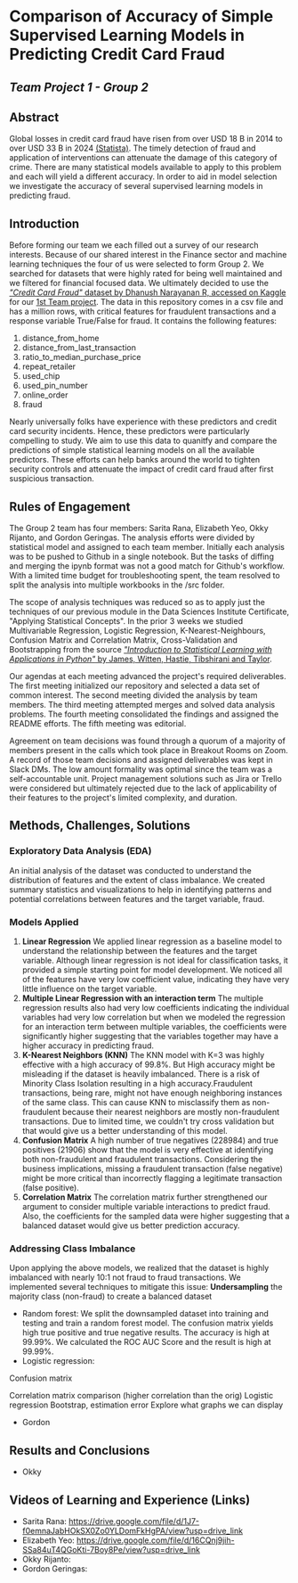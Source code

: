 # Comparison of Accuracy of Simple Supervised Learning Models in Predicting Credit Card Fraud
## *Team Project 1 - Group 2*

## Abstract
Global losses in credit card fraud have risen from over USD 18 B in 2014 to over USD 33 B in 2024 [(Statista)](https://www.statista.com/statistics/1394119/global-card-fraud-losses/). The timely detection of fraud and application of interventions can attenuate the damage of this category of crime. There are many statistical models available to apply to this problem and each will yield a different accuracy. In order to aid in model selection we investigate the accuracy of several supervised learning models in predicting fraud. 

## Introduction
Before forming our team we each filled out a survey of our research interests. Because of our shared interest in the Finance sector and machine learning techniques the four of us were selected to form Group 2. We searched for datasets that were highly rated for being well maintained and we filtered for financial focused data. We ultimately decided to use the [*"Credit Card Fraud"* dataset by Dhanush Narayanan R, accessed on Kaggle](https://www.kaggle.com/datasets/dhanushnarayananr/credit-card-fraud) for our [1st Team project](https://github.com/gordonmod8/team_project/blob/team-project-1/team_project_2.md). The data in this repository comes in a csv file and has a million rows, with critical features for fraudulent transactions and a response variable True/False for fraud. It contains the following features:


1. distance_from_home
2. distance_from_last_transaction
3. ratio_to_median_purchase_price
4. repeat_retailer
5. used_chip
6. used_pin_number
7. online_order
8. fraud


Nearly universally folks have experience with these predictors and credit card security incidents. Hence, these predictors were particularly compelling to study. We aim to use this data to quanitfy and compare the predictions of simple statistical learning models on all the available predictors. These efforts can help banks around the world to tighten security controls and attenuate the impact of credit card fraud after first suspicious transaction.

## Rules of Engagement

The Group 2 team has four members: Sarita Rana, Elizabeth Yeo, Okky Rijanto, and Gordon Geringas. The analysis efforts were divided by statistical model and assigned to each team member. Initially each analysis was to be pushed to Github in a single notebook. But the tasks of diffing and merging the ipynb format was not a good match for Github's workflow. With a limited time budget for troubleshooting spent, the team resolved to split the analysis into multiple workbooks in the /src folder.


The scope of analysis techniques was reduced so as to apply just the techniques of our previous module in the Data Sciences Institute Certificate, "Applying Statistical Concepts". In the prior 3 weeks we studied Multivariable Regression, Logistic Regression, K-Nearest-Neighbours, Confusion Matrix and Correlation Matrix, Cross-Validation and Bootstrapping from the source [*"Introduction to Statistical Learning with Applications in Python"* by James, Witten, Hastie, Tibshirani and Taylor](https://www.statlearning.com/). 


Our agendas at each meeting advanced the project's required deliverables. The first meeting initialized our repository and selected a data set of common interest. The second meeting divided the analysis by team members. The third meeting attempted merges and solved data analysis problems. The fourth meeting consolidated the findings and assigned the README efforts. The fifth meeting was editorial.


Agreement on team decisions was found through a quorum of a majority of members present in the calls which took place in Breakout Rooms on Zoom. A record of those team decisions and assigned deliverables was kept in Slack DMs. The low amount formality was optimal since the team was a self-accountable unit. Project management solutions such as Jira or Trello were considered but ultimately rejected due to the lack of applicability of their features to the project's limited complexity, and duration.


## Methods, Challenges, Solutions

### Exploratory Data Analysis (EDA)
An initial analysis of the dataset was conducted to understand the distribution of features and the extent of class imbalance. We created summary statistics and visualizations to help in identifying patterns and potential correlations between features and the target variable, fraud.

### Models Applied
1. **Linear Regression**  We applied linear regression as a baseline model to understand the relationship between the features and the target variable. Although linear regression is not ideal for classification tasks, it provided a simple starting point for model development. We noticed all of the features have very low coefficient value, indicating they have very little influence on the target variable.
2. **Multiple Linear Regression with an interaction term**  The multiple regression results also had very low coefficients indicating the individual variables had very low correlation but when we modeled the regression for an interaction term between multiple variables, the coefficients were significantly higher suggesting that the variables together may have a higher accuracy in predicting fraud.
3. **K-Nearest Neighbors (KNN)**  The KNN model with K=3 was highly effective with a high accuracy of 99.8%. But High accuracy might be misleading if the dataset is heavily imbalanced. There is a risk of Minority Class Isolation resulting in a high accuracy.Fraudulent transactions, being rare, might not have enough neighboring instances of the same class. This can cause KNN to misclassify them as non-fraudulent because their nearest neighbors are mostly non-fraudulent transactions. Due to limited time, we couldn't try cross validation but that would give us a better understanding of this model.
4. **Confusion Matrix**  A high number of true negatives (228984) and true positives (21906) show that the model is very effective at identifying both non-fraudulent and fraudulent transactions. Considering the business implications, missing a fraudulent transaction (false negative) might be more critical than incorrectly flagging a legitimate transaction (false positive).
5. **Correlation Matrix**  The correlation matrix further strengthened our argument to consider multiple variable interactions to predict fraud. Also, the coefficients for the sampled data were higher suggesting that a balanced dataset would give us better prediction accuracy.

### Addressing Class Imbalance
Upon applying the above models, we realized that the dataset is highly imbalanced with nearly 10:1 not fraud to fraud transactions. We implemented several techniques to mitigate this issue:
**Undersampling**
 the majority class (non-fraud) to create a balanced dataset
 - Random forest: We split the downsampled dataset into training and testing and train a random forest model. The confusion matrix yields high true positive and true negative results. The accuracy is high at 99.99%. We calculated the ROC AUC Score and the result is high at 99.99%.
 - Logistic regression:

Confusion matrix

Correlation matrix comparison (higher correlation than the orig)
Logistic regression
Bootstrap, estimation error
Explore what graphs we can display                 
- Gordon


## Results and Conclusions
- Okky


## Videos of Learning and Experience (Links)

* Sarita Rana: https://drive.google.com/file/d/1J7-f0emnaJabHOkSX0Zo0YLDomFkHgPA/view?usp=drive_link
* Elizabeth Yeo: https://drive.google.com/file/d/16CQnj9jih-SSa84uT4QGoKti-7Boy8Pe/view?usp=drive_link
* Okky Rijanto:
* Gordon Geringas: